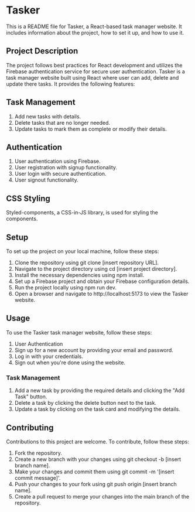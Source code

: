 # Tasker

This is a README file for Tasker, a React-based task manager website. It includes information about the project, how to set it up, and how to use it.

## Project Description

The project follows best practices for React development and utilizes the Firebase authentication service for secure user authentication.
Tasker is a task manager website built using React where user can add, delete and update there tasks. It provides the following features:

## Task Management

1. Add new tasks with details.
2. Delete tasks that are no longer needed.
3. Update tasks to mark them as complete or modify their details.

## Authentication

1. User authentication using Firebase.
2. User registration with signup functionality.
3. User login with secure authentication.
4. User signout functionality.

## CSS Styling

Styled-components, a CSS-in-JS library, is used for styling the components.

## Setup

To set up the project on your local machine, follow these steps:

1. Clone the repository using git clone [insert repository URL].
2. Navigate to the project directory using cd [insert project directory].
3. Install the necessary dependencies using npm install.
4. Set up a Firebase project and obtain your Firebase configuration details.
5. Run the project locally using npm run dev.
6. Open a browser and navigate to http://localhost:5173 to view the Tasker website.

## Usage

To use the Tasker task manager website, follow these steps:

1. User Authentication
2. Sign up for a new account by providing your email and password.
3. Log in with your credentials.
4. Sign out when you're done using the website.

### Task Management

1. Add a new task by providing the required details and clicking the "Add Task" button.
2. Delete a task by clicking the delete button next to the task.
3. Update a task by clicking on the task card and modifying the details.

## Contributing

Contributions to this project are welcome. To contribute, follow these steps:

1. Fork the repository.
2. Create a new branch with your changes using git checkout -b [insert branch name].
3. Make your changes and commit them using git commit -m '[insert commit message]'.
4. Push your changes to your fork using git push origin [insert branch name].
5. Create a pull request to merge your changes into the main branch of the repository.
